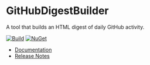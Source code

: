 # GitHubDigestBuilder

A tool that builds an HTML digest of daily GitHub activity.

[![Build](https://github.com/ejball/GitHubDigestBuilder/workflows/Build/badge.svg)](https://github.com/ejball/GitHubDigestBuilder/actions?query=workflow%3ABuild) [![NuGet](https://img.shields.io/nuget/v/GitHubDigestBuilder.svg)](https://www.nuget.org/packages/GitHubDigestBuilder)

* [Documentation](https://ejball.com/GitHubDigestBuilder/)
* [Release Notes](ReleaseNotes.md)
